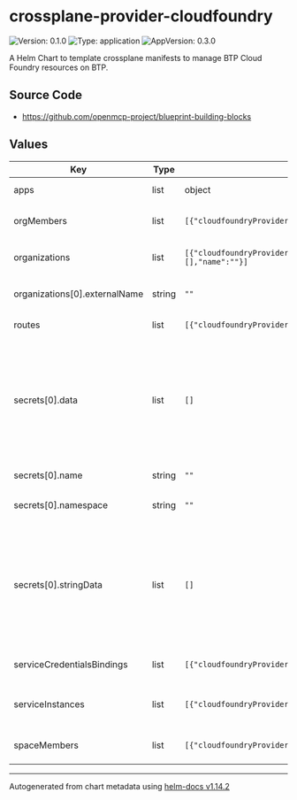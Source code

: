 

# crossplane-provider-cloudfoundry

![Version: 0.1.0](https://img.shields.io/badge/Version-0.1.0-informational?style=flat-square) ![Type: application](https://img.shields.io/badge/Type-application-informational?style=flat-square) ![AppVersion: 0.3.0](https://img.shields.io/badge/AppVersion-0.3.0-informational?style=flat-square)

A Helm Chart to template crossplane manifests to manage BTP Cloud Foundry resources on BTP.

## Source Code

* <https://github.com/openmcp-project/blueprint-building-blocks>

## Values

| Key | Type | Default | Description |
|-----|------|---------|-------------|
| apps | list | object | `apps[].` orchestrate `kind: App` of BTP Cloud foundry. |
| orgMembers | list | `[{"cloudfoundryProviderConfigRefName":"","forProvider":[],"name":""}]` | `orgMembers[].` orchestrate `kind: OrgMembers` of BTP Cloud foundry. |
| organizations | list | `[{"cloudfoundryProviderConfigRefName":"","externalName":"","forProvider":[],"name":""}]` | `organizations[].` orchestrate `kind: Organization` of BTP Cloud foundry. |
| organizations[0].externalName | string | `""` | must match the actual name of the Cloud Foundry organization in BTP! |
| routes | list | `[{"cloudfoundryProviderConfigRefName":"","forProvider":[],"name":""}]` | `routes[].` orchestrate `kind: Route` of BTP Cloud foundry. |
| secrets[0].data | list | `[]` | *(optional)* [data](https://kubernetes.io/docs/reference/kubernetes-api/config-and-storage-resources/secret-v1/) *(map[string][]byte)* Data contains the secret data. Each key must consist of alphanumeric characters, '-', '_' or '.'. The serialized form of the secret data is a base64 encoded string, representing the arbitrary (possibly non-string) data value here. Described in [here](https://tools.ietf.org/html/rfc4648#section-4) |
| secrets[0].name | string | `""` | defines k8s `metadata.name` value of `kind: Secret` |
| secrets[0].namespace | string | `""` | *(optional)* defines k8s [`metadata.namespace`](https://kubernetes.io/docs/reference/kubernetes-api/common-definitions/object-meta/#ObjectMeta) value of `kind: Secret` |
| secrets[0].stringData | list | `[]` | *(optional)* [stringData](https://kubernetes.io/docs/reference/kubernetes-api/config-and-storage-resources/secret-v1/) *(map[string]string)* allows specifying non-binary secret data in string form. It is provided as a write-only input field for convenience. All keys and values are merged into the data field on write, overwriting any existing values. The stringData field is never output when reading from the API. |
| serviceCredentialsBindings | list | `[{"cloudfoundryProviderConfigRefName":"","forProvider":[],"name":""}]` | `serviceCredentialsBindings[].` orchestrate `kind: ServiceKey` of BTP Cloud foundry. |
| serviceInstances | list | `[{"cloudfoundryProviderConfigRefName":"","forProvider":[],"name":""}]` | `serviceInstances[].` orchestrate `kind: ServiceInstance` of BTP Cloud foundry. |
| spaceMembers | list | `[{"cloudfoundryProviderConfigRefName":"","forProvider":[],"name":""}]` | `spaceMembers[].` orchestrate `kind: SpaceMembers` of BTP Cloud foundry. |

----------------------------------------------
Autogenerated from chart metadata using [helm-docs v1.14.2](https://github.com/norwoodj/helm-docs/releases/v1.14.2)